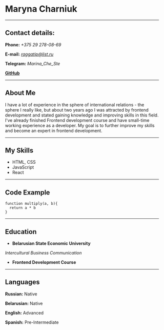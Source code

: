 # Maryna Charniuk

---

## Contact details:

**Phone:** _+375 29 278-08-69_

**E-mail:** *raggatip@list.ru*

**Telegram:** _Marina_Che_Ste_

[**GitHub**](https://github.com/MarinaCheSte)

---

## About Me

I have a lot of experience in the sphere of international relations - the sphere I really like, but about two years ago I was attracted by frontend development and stated gaining knowledge and improving skills in this field. I've already finished Frontend development course and have small-time working experience as a developer. My goal is to further improve my skills and become an expert in frontend development.

---

## My Skills

- HTML, CSS
- JavaScript
- React

---

## Code Example

```
function multiply(a, b){
  return a * b
}
```

---

## Education

- **Belarusian State Economic University**

_Intercultural Business Communication_

- **Frontend Development Course**

---

## Languages

**Russian:** Native

**Belarusian:** Native

**English:** Advanced

**Spanish:** Pre-Intermediate
